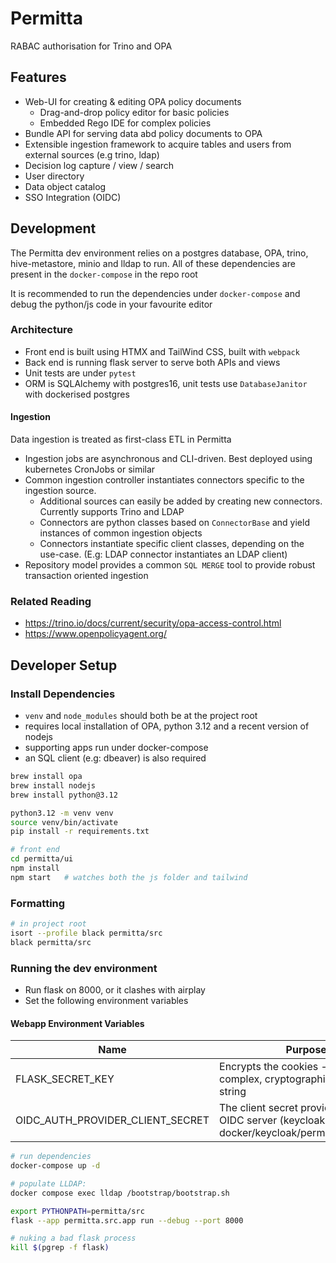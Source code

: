 # Permitta
RABAC authorisation for Trino and OPA

## Features
* Web-UI for creating & editing OPA policy documents
  * Drag-and-drop policy editor for basic policies
  * Embedded Rego IDE for complex policies 
* Bundle API for serving data abd policy documents to OPA
* Extensible ingestion framework to acquire tables and users from external sources (e.g trino, ldap)
* Decision log capture / view / search 
* User directory
* Data object catalog
* SSO Integration (OIDC)

## Development
The Permitta dev environment relies on a postgres database, OPA, trino, hive-metastore, minio and lldap to run.
All of these dependencies are present in the `docker-compose` in the repo root

It is recommended to run the dependencies under `docker-compose` and debug the python/js code in your favourite editor 

### Architecture
* Front end is built using HTMX and TailWind CSS, built with `webpack`
* Back end is running flask server to serve both APIs and views
* Unit tests are under `pytest`
* ORM is SQLAlchemy with postgres16, unit tests use `DatabaseJanitor` with dockerised postgres 

#### Ingestion
Data ingestion is treated as first-class ETL in Permitta
* Ingestion jobs are asynchronous and CLI-driven. Best deployed using kubernetes CronJobs or similar
* Common ingestion controller instantiates connectors specific to the ingestion source. 
  * Additional sources can easily be added by creating new connectors. Currently supports Trino and LDAP
  * Connectors are python classes based on `ConnectorBase` and yield instances of common ingestion objects
  * Connectors instantiate specific client classes, depending on the use-case. (E.g: LDAP connector instantiates an LDAP client)
* Repository model provides a common `SQL MERGE` tool to provide robust transaction oriented ingestion

### Related Reading
* https://trino.io/docs/current/security/opa-access-control.html
* https://www.openpolicyagent.org/

## Developer Setup
### Install Dependencies
* `venv` and `node_modules` should both be at the project root
* requires local installation of OPA, python 3.12 and a recent version of nodejs
* supporting apps run under docker-compose
* an SQL client (e.g: dbeaver) is also required

```bash
brew install opa
brew install nodejs
brew install python@3.12

python3.12 -m venv venv
source venv/bin/activate
pip install -r requirements.txt

# front end
cd permitta/ui
npm install
npm start   # watches both the js folder and tailwind
```

### Formatting
```bash
# in project root
isort --profile black permitta/src
black permitta/src
```
### Running the dev environment
* Run flask on 8000, or it clashes with airplay
* Set the following environment variables

#### Webapp Environment Variables
| Name                             | Purpose                                                                                           |
|----------------------------------|---------------------------------------------------------------------------------------------------|
| FLASK_SECRET_KEY                 | Encrypts the cookies - use a complex, cryptographically secure string                             |
| OIDC_AUTH_PROVIDER_CLIENT_SECRET | The client secret provided by the OIDC server (keycloak) - in docker/keycloak/permitta_realm.json |

```bash
# run dependencies
docker-compose up -d

# populate LLDAP:
docker compose exec lldap /bootstrap/bootstrap.sh

export PYTHONPATH=permitta/src
flask --app permitta.src.app run --debug --port 8000

# nuking a bad flask process
kill $(pgrep -f flask)
```